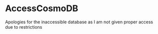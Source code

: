 # AccessCosmoDB
Apologies for the inaccessible database as I am not given proper access due to restrictions
